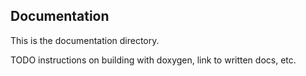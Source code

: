 ## Documentation

This is the documentation directory.

TODO instructions on building with doxygen, link to written docs, etc.

